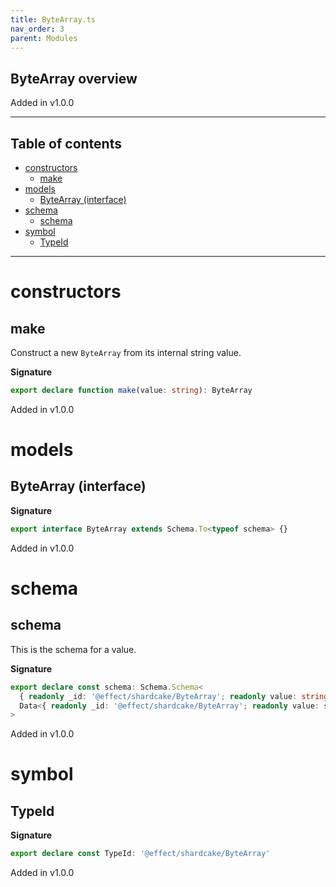 ```yaml
---
title: ByteArray.ts
nav_order: 3
parent: Modules
---
```


## ByteArray overview

Added in v1.0.0

---

<h2 class="text-delta">Table of contents</h2>

- [constructors](#constructors)
  - [make](#make)
- [models](#models)
  - [ByteArray (interface)](#bytearray-interface)
- [schema](#schema)
  - [schema](#schema-1)
- [symbol](#symbol)
  - [TypeId](#typeid)

---

# constructors

## make

Construct a new `ByteArray` from its internal string value.

**Signature**

```ts
export declare function make(value: string): ByteArray
```

Added in v1.0.0

# models

## ByteArray (interface)

**Signature**

```ts
export interface ByteArray extends Schema.To<typeof schema> {}
```

Added in v1.0.0

# schema

## schema

This is the schema for a value.

**Signature**

```ts
export declare const schema: Schema.Schema<
  { readonly _id: '@effect/shardcake/ByteArray'; readonly value: string },
  Data<{ readonly _id: '@effect/shardcake/ByteArray'; readonly value: string }>
>
```

Added in v1.0.0

# symbol

## TypeId

**Signature**

```ts
export declare const TypeId: '@effect/shardcake/ByteArray'
```

Added in v1.0.0
